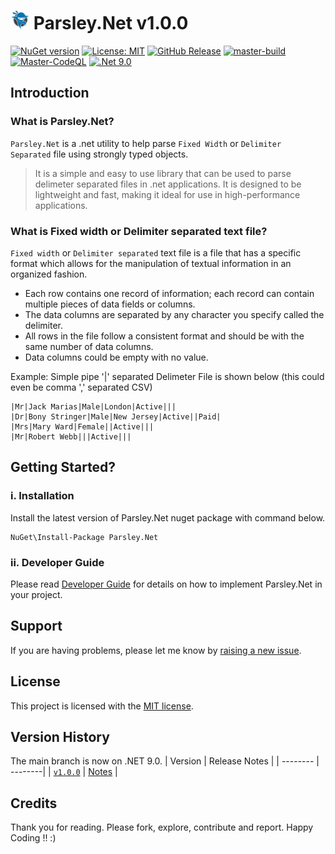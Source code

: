 # <img src="https://github.com/CodeShayk/parsley.net/blob/master/Images/ninja-icon-16.png" alt="ninja" style="width:30px;"/> Parsley.Net v1.0.0
[![NuGet version](https://badge.fury.io/nu/Parsley.Net.svg)](https://badge.fury.io/nu/Parsley.Net) [![License: MIT](https://img.shields.io/badge/License-MIT-yellow.svg)](https://github.com/CodeShayk/Parsley.Net/blob/master/LICENSE.md) 
[![GitHub Release](https://img.shields.io/github/v/release/CodeShayk/Parsley.Net?logo=github&sort=semver)](https://github.com/CodeShayk/Parsley.Net/releases/latest)
[![master-build](https://github.com/CodeShayk/parsley.net/actions/workflows/Master-Build.yml/badge.svg)](https://github.com/CodeShayk/parsley.net/actions/workflows/Master-Build.yml)
[![Master-CodeQL](https://github.com/CodeShayk/Parsley.Net/actions/workflows/Master-CodeQL.yml/badge.svg)](https://github.com/CodeShayk/Parsley.Net/actions/workflows/Master-CodeQL.yml) 
[![.Net 9.0](https://img.shields.io/badge/.Net-9.0-blue)](https://dotnet.microsoft.com/en-us/download/dotnet/9.0)

## Introduction
### What is Parsley.Net?
`Parsley.Net` is a .net utility to help parse `Fixed Width` or `Delimiter Separated` file using strongly typed objects.
> It is a simple and easy to use library that can be used to parse delimeter separated files in .net applications. It is designed to be lightweight and fast, making it ideal for use in high-performance applications.

### What is Fixed width or Delimiter separated text file?
`Fixed width` or `Delimiter separated` text file is a file that has a specific format which allows for the manipulation of textual information in an organized fashion.
- Each row contains one record of information; each record can contain multiple pieces of data fields or columns.
- The data columns are separated by any character you specify called the delimiter. 
- All rows in the file follow a consistent format and should be with the same number of data columns. 
- Data columns could be empty with no value.

Example: Simple pipe '|' separated Delimeter File is shown below (this could even be comma ',' separated CSV)
```
|Mr|Jack Marias|Male|London|Active|||
|Dr|Bony Stringer|Male|New Jersey|Active||Paid|
|Mrs|Mary Ward|Female||Active|||
|Mr|Robert Webb|||Active|||
```

## Getting Started?
### i. Installation
Install the latest version of Parsley.Net nuget package with command below. 

```
NuGet\Install-Package Parsley.Net 
```

### ii. Developer Guide

Please read [Developer Guide](https://github.com/CodeShayk/Parsley.Net/blob/master/Parsley.md) for details on how to implement Parsley.Net in your project.

## Support

If you are having problems, please let me know by [raising a new issue](https://github.com/CodeShayk/Parsley.Net/issues/new/choose).

## License

This project is licensed with the [MIT license](LICENSE).

## Version History
The main branch is now on .NET 9.0. 
| Version  | Release Notes |
| -------- | --------|
| [`v1.0.0`](https://github.com/CodeShayk/Parsley.Net/tree/v1.0.0) |  [Notes](https://github.com/CodeShayk/Parsley.Net/releases/tag/v1.0.0) |

## Credits
Thank you for reading. Please fork, explore, contribute and report. Happy Coding !! :)
